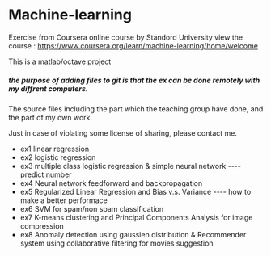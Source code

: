 # Machine-learning

Exercise from Coursera online course by Standord University
view the course : https://www.coursera.org/learn/machine-learning/home/welcome

This is a matlab/octave project

##### the purpose of adding files to git is that the ex can be done remotely with my diffrent computers.

The source files including the part which the teaching group have done, and the part of my own work.

Just in case of violating some license of sharing, please contact me.

- ex1 linear regression
- ex2 logistic regression
- ex3 multiple class logistic regression & simple neural network ----predict number
- ex4 Neural network feedforward and backpropagation
- ex5 Regularized Linear Regression and Bias v.s. Variance ---- how to make a better performace
- ex6 SVM for spam/non spam classification
- ex7 K-means clustering and Principal Components Analysis for image compression
- ex8 Anomaly detection using gaussien distribution & Recommender system using collaborative filtering for movies suggestion
